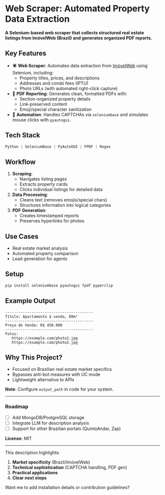 # **Web Scraper: Automated Property Data Extraction**  
**A Selenium-based web scraper that collects structured real estate listings from ImóvelWeb (Brazil) and generates organized PDF reports.**

## **Key Features**  
- 🕷️ **Web Scraper**: Automates data extraction from [ImóvelWeb](https://www.imovelweb.com.br) using Selenium, including:  
  - Property titles, prices, and descriptions  
  - Addresses and condo fees (IPTU)  
  - Photo URLs (with automated right-click capture)  
- 📄 **PDF Reporting**: Generates clean, formatted PDFs with:  
  - Section-organized property details  
  - Link-preserved content  
  - Emoji/special character sanitization  
- 🤖 **Automation**: Handles CAPTCHAs via `seleniumbase` and simulates mouse clicks with `pyautogui`.  

## **Tech Stack**  
```python
Python | SeleniumBase | PyAutoGUI | FPDF | Regex
```  

## **Workflow**  
1. **Scraping**:  
   - Navigates listing pages  
   - Extracts property cards  
   - Clicks individual listings for detailed data  
2. **Data Processing**:  
   - Cleans text (removes emojis/special chars)  
   - Structures information into logical categories  
3. **PDF Generation**:  
   - Creates timestamped reports  
   - Preserves hyperlinks for photos  

## **Use Cases**  
- Real estate market analysis  
- Automated property comparison  
- Lead generation for agents  

## **Setup**  
```bash
pip install seleniumbase pyautogui fpdf pyperclip
```  

## **Example Output**  
```text
----------------------------------------
Título: Apartamento à venda, 80m²  
----------------------------------------
Preço de Venda: R$ 450.000  
----------------------------------------
Fotos:  
   https://example.com/photo1.jpg  
   https://example.com/photo2.jpg  
```  

## **Why This Project?**  
- Focused on Brazilian real estate market specifics  
- Bypasses anti-bot measures with UC mode  
- Lightweight alternative to APIs  

**Note**: Configure `output_path` in code for your system.  

---

### **Roadmap**  
- [ ] Add MongoDB/PostgreSQL storage  
- [ ] Integrate LLM for description analysis  
- [ ] Support for other Brazilian portals (QuintoAndar, Zap)  

**License**: MIT  

---

This description highlights:  
1. **Market specificity** (Brazil/ImóvelWeb)  
2. **Technical sophistication** (CAPTCHA handling, PDF gen)  
3. **Practical applications**  
4. **Clear next steps**  

Want me to add installation details or contribution guidelines?
